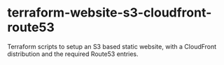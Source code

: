 # terraform-website-s3-cloudfront-route53
Terraform scripts to setup an S3 based static website, with a CloudFront distribution and the required Route53 entries.
